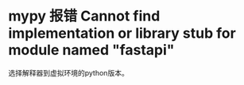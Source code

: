 # mypy 报错 Cannot find implementation or library stub for module named "fastapi"
选择解释器到虚拟环境的python版本。
